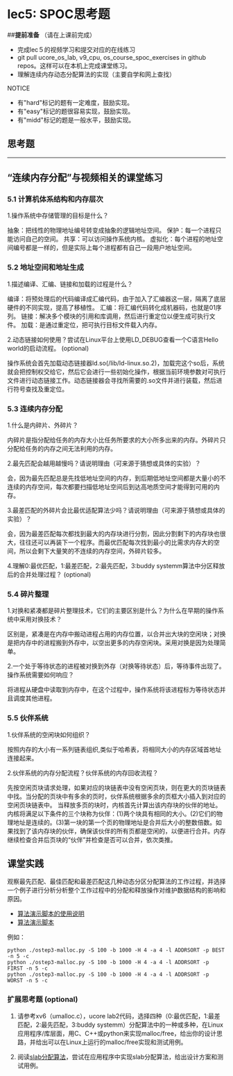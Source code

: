 # lec5: SPOC思考题

##**提前准备**
（请在上课前完成）

- 完成lec５的视频学习和提交对应的在线练习
- git pull ucore_os_lab, v9_cpu, os_course_spoc_exercises in github repos。这样可以在本机上完成课堂练习。
- 理解连续内存动态分配算法的实现（主要自学和网上查找）

NOTICE
- 有"hard"标记的题有一定难度，鼓励实现。
- 有"easy"标记的题很容易实现，鼓励实现。
- 有"midd"标记的题是一般水平，鼓励实现。


## 思考题
---

## “连续内存分配”与视频相关的课堂练习

### 5.1 计算机体系结构和内存层次

1.操作系统中存储管理的目标是什么？

抽象：把线性的物理地址编号转变成抽象的逻辑地址空间。
保护：每一个进程只能访问自己的空间。
共享：可以访问操作系统内核。
虚拟化：每个进程的地址空间编号都是一样的，但是实际上每个进程都有自己一段用户地址空间。

### 5.2 地址空间和地址生成
1.描述编译、汇编、链接和加载的过程是什么？

编译：将预处理后的代码编译成汇编代码，由于加入了汇编器这一层，隔离了底层硬件的不同实现，提高了移植性。
汇编：将汇编代码转化成机器码，也就是01序列。
链接：解决多个模块的引用和库调用，然后进行重定位以便生成可执行文件。
加载：是通过重定位，把可执行目标文件载入内存。

2.动态链接如何使用？尝试在Linux平台上使用LD_DEBUG查看一个C语言Hello world的启动流程。  (optional)

操作系统会首先加载动态链接器ld.so(/lib/ld-linux.so.2)，加载完这个so后，系统就会把控制权交给它，然后它会进行一些初始化操作，根据当前环境参数对可执行文件进行动态链接工作。动态链接器会寻找所需要的.so文件并进行装载，然后进行符号查找及重定位。

### 5.3 连续内存分配
1.什么是内碎片、外碎片？

内碎片是指分配给任务的内存大小比任务所要求的大小所多出来的内存。外碎片只分配给任务的内存之间无法利用的内存。

2.最先匹配会越用越慢吗？请说明理由（可来源于猜想或具体的实验）？

会，因为最先匹配总是先找低地址空间的内存，到后期低地址空间都是大量小的不连续的内存空间，每次都要扫描低地址空间后到达高地质空间才能得到可用的内存。

3.最差匹配的外碎片会比最优适配算法少吗？请说明理由（可来源于猜想或具体的实验）？

会，因为最差匹配每次都找到最大的内存块进行分割，因此分割剩下的内存块也很大，往往还可以再装下一个程序。而最优匹配每次找到最小的比需求内存大的空间，所以会剩下大量笑的不连续的内存空间，外碎片较多。

4.理解0:最优匹配，1:最差匹配，2:最先匹配，3:buddy systemm算法中分区释放后的合并处理过程？ (optional)


### 5.4 碎片整理
1.对换和紧凑都是碎片整理技术，它们的主要区别是什么？为什么在早期的操作系统中采用对换技术？  

区别是，紧凑是在内存中搬动进程占用的内存位置，以合并出大块的空闲块；对换是把内存中的进程搬到外存中，以空出更多的内存空闲块。采用对换是因为处理简单。

2.一个处于等待状态的进程被对换到外存（对换等待状态）后，等待事件出现了。操作系统需要如何响应？

将进程从硬盘中读取到内存中，在这个过程中，操作系统将该进程标为等待状态并且调度其他进程。

### 5.5 伙伴系统
1.伙伴系统的空闲块如何组织？

按照内存的大小有一系列链表组织,类似于哈希表，将相同大小的内存区域首地址连接起来。

2.伙伴系统的内存分配流程？伙伴系统的内存回收流程？

先按空闲页块请求处理，如果对应的块链表中没有空闲页块，则在更大的页块链表中找。当分配的页块中有多余的页时，伙伴系统根据多余的页框大小插入到对应的空闲页块链表中。
当释放多页的块时，内核首先计算出该内存块的伙伴的地址。内核将满足以下条件的三个块称为伙伴：(1)两个块具有相同的大小。(2)它们的物理地址是连续的。(3)第一块的第一个页的物理地址是合并后大小的整数倍数。如果找到了该内存块的伙伴，确保该伙伴的所有页都是空闲的，以便进行合并。内存继续检查合并后页块的“伙伴”并检查是否可以合并，依次类推。

## 课堂实践

观察最先匹配、最佳匹配和最差匹配这几种动态分区分配算法的工作过程，并选择一个例子进行分析分析整个工作过程中的分配和释放操作对维护数据结构的影响和原因。

  * [算法演示脚本的使用说明](https://github.com/chyyuu/os_tutorial_lab/blob/master/ostep/ostep3-malloc.md)
  * [算法演示脚本](https://github.com/chyyuu/os_tutorial_lab/blob/master/ostep/ostep3-malloc.py)

例如：
```
python ./ostep3-malloc.py -S 100 -b 1000 -H 4 -a 4 -l ADDRSORT -p BEST -n 5 -c
python ./ostep3-malloc.py -S 100 -b 1000 -H 4 -a 4 -l ADDRSORT -p FIRST -n 5 -c
python ./ostep3-malloc.py -S 100 -b 1000 -H 4 -a 4 -l ADDRSORT -p WORST -n 5 -c
```

### 扩展思考题 (optional)

1. 请参考xv6（umalloc.c），ucore lab2代码，选择四种（0:最优匹配，1:最差匹配，2:最先匹配，3:buddy systemm）分配算法中的一种或多种，在Linux应用程序/库层面，用C、C++或python来实现malloc/free，给出你的设计思路，并给出可以在Linux上运行的malloc/free实现和测试用例。


2. 阅读[slab分配算法](http://en.wikipedia.org/wiki/Slab_allocation)，尝试在应用程序中实现slab分配算法，给出设计方案和测试用例。
